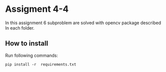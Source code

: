 # Assigment 4-4

In this assignment 6 subproblem are solved with opencv package described In each folder.

## How to install
Run following commands:


```
pip install -r  requirements.txt
```


